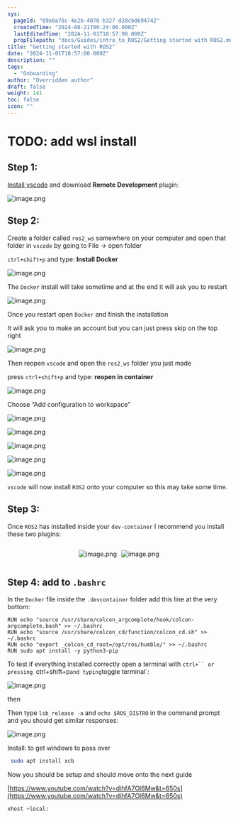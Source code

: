```yaml
---
sys:
  pageId: "89e0a78c-4e2b-4070-b327-d28cb0694742"
  createdTime: "2024-08-21T00:24:00.000Z"
  lastEditedTime: "2024-11-01T18:57:00.000Z"
  propFilepath: "docs/Guides/intro_to_ROS2/Getting started with ROS2.md"
title: "Getting started with ROS2"
date: "2024-11-01T18:57:00.000Z"
description: ""
tags:
  - "Onboarding"
author: "Overridden author"
draft: false
weight: 141
toc: false
icon: ""
---
```


# TODO: add wsl install

## Step 1:

[Install vscode](https://code.visualstudio.com/download) and download **Remote Development** plugin:

![image.png](https://prod-files-secure.s3.us-west-2.amazonaws.com/d518164a-d88e-44d1-a4ee-3adb3bd8bce0/efb52993-1881-4a40-b95e-6f020334f022/image.png?X-Amz-Algorithm=AWS4-HMAC-SHA256&X-Amz-Content-Sha256=UNSIGNED-PAYLOAD&X-Amz-Credential=ASIAZI2LB46665YUO5XY%2F20250214%2Fus-west-2%2Fs3%2Faws4_request&X-Amz-Date=20250214T190142Z&X-Amz-Expires=3600&X-Amz-Security-Token=IQoJb3JpZ2luX2VjEAsaCXVzLXdlc3QtMiJGMEQCIEgiKfGT1gjIFvn%2BcVsBuRBgjluYkVsljXyOV88hyIztAiBAN8Wp0vTNh6XlYVojN48zKEKlp2SJiLvurz0WizE0xSr%2FAwg0EAAaDDYzNzQyMzE4MzgwNSIMM91iWbNBrvDL82w%2FKtwDZiSaZ1F7%2FOjB9R7wYpWZq6fCMel5v62JDHQBnyLLLyi9uEENWKMNL7Tv%2BP4zg%2FiGJnFPs66juKPhzuv3B5lX22%2F%2F6VazlcNa3qEcEKW5Qf5No87a6q4JRE%2FiEtxmphxby%2F%2BDy7U6v%2BD1Ymd%2Bmb9WR8Rc71EfKHHpDkyTlKXJc4FcSCLzo%2F0kbnhJEh0AV74S9za9%2B%2BNv1ssSt8w91fni%2FLjf0HsdeE453fAhtRNkOAoaS7%2FzYtNZsSQ5IU5kAaXktEmfpl2kqXHyiudxUksltKbAJHSe1dxGZNp6TswAgqAfKD4c0MpN62ECz1kHtSX19BmdF%2BfnO%2FGaLkkWoKNbvUvfJZscuJNVPgA9UNhnStExeDayYvj%2BI77crbZa637iLbzKVw2Fvuq5YxzHHxWjzUqIa1Z9aG7CmMTRGa2701zObCqwebOFxH%2BLwtf0VjTewv%2BnW2rDtnD6Dv8X2jddTccMv%2FU8xfZpuxbaRcqxgooaUQ%2BHJs1tcN8izJFYWjqGQBBFQiz7P9SbI0Ydk%2F5iQO2UStXaDbLnkc66TMlXaIPYXS3GlW6wyxPBFPn5SbmEtjJGrsXOVUq66hYH%2FYNRb9ky6bOwKxMCIcFJ75GQdqmblbIBZCTXu7R9fgowzJy%2BvQY6pgGYwPpmeWvggulk05z8ul%2Fl9UYY%2BFc2nZLOD1haL6OW%2F3MMqOVTeh4Y6wdUyliUlY8UiwhZXyMCXRosfU51yq9CNeCGp4mZguH1GP15aYtZIuoZ0TvZFqMH%2FZkuhh0jhIL35yDtiGLqpxj3QKNBPcMgx10Udn4OSjjEF7ZwM6Y2hzNFcYYNvjFvsr8sXnDx77%2BAZxcXZrL7pXHCQzAaSRVtmqNQ0L80&X-Amz-Signature=c335a0504d77c5b85c200df25ba2cb9b3cc0ef62c32fee6893d02e941c665896&X-Amz-SignedHeaders=host&x-id=GetObject)

## Step 2:

Create a folder called `ros2_ws` somewhere on your computer and open that folder in `vscode` by going to File → open folder 

`ctrl+shift+p` and type: **Install Docker**

![image.png](https://prod-files-secure.s3.us-west-2.amazonaws.com/d518164a-d88e-44d1-a4ee-3adb3bd8bce0/2269dc0e-1cd5-47ff-bceb-c04ad9b2eab0/image.png?X-Amz-Algorithm=AWS4-HMAC-SHA256&X-Amz-Content-Sha256=UNSIGNED-PAYLOAD&X-Amz-Credential=ASIAZI2LB46665YUO5XY%2F20250214%2Fus-west-2%2Fs3%2Faws4_request&X-Amz-Date=20250214T190142Z&X-Amz-Expires=3600&X-Amz-Security-Token=IQoJb3JpZ2luX2VjEAsaCXVzLXdlc3QtMiJGMEQCIEgiKfGT1gjIFvn%2BcVsBuRBgjluYkVsljXyOV88hyIztAiBAN8Wp0vTNh6XlYVojN48zKEKlp2SJiLvurz0WizE0xSr%2FAwg0EAAaDDYzNzQyMzE4MzgwNSIMM91iWbNBrvDL82w%2FKtwDZiSaZ1F7%2FOjB9R7wYpWZq6fCMel5v62JDHQBnyLLLyi9uEENWKMNL7Tv%2BP4zg%2FiGJnFPs66juKPhzuv3B5lX22%2F%2F6VazlcNa3qEcEKW5Qf5No87a6q4JRE%2FiEtxmphxby%2F%2BDy7U6v%2BD1Ymd%2Bmb9WR8Rc71EfKHHpDkyTlKXJc4FcSCLzo%2F0kbnhJEh0AV74S9za9%2B%2BNv1ssSt8w91fni%2FLjf0HsdeE453fAhtRNkOAoaS7%2FzYtNZsSQ5IU5kAaXktEmfpl2kqXHyiudxUksltKbAJHSe1dxGZNp6TswAgqAfKD4c0MpN62ECz1kHtSX19BmdF%2BfnO%2FGaLkkWoKNbvUvfJZscuJNVPgA9UNhnStExeDayYvj%2BI77crbZa637iLbzKVw2Fvuq5YxzHHxWjzUqIa1Z9aG7CmMTRGa2701zObCqwebOFxH%2BLwtf0VjTewv%2BnW2rDtnD6Dv8X2jddTccMv%2FU8xfZpuxbaRcqxgooaUQ%2BHJs1tcN8izJFYWjqGQBBFQiz7P9SbI0Ydk%2F5iQO2UStXaDbLnkc66TMlXaIPYXS3GlW6wyxPBFPn5SbmEtjJGrsXOVUq66hYH%2FYNRb9ky6bOwKxMCIcFJ75GQdqmblbIBZCTXu7R9fgowzJy%2BvQY6pgGYwPpmeWvggulk05z8ul%2Fl9UYY%2BFc2nZLOD1haL6OW%2F3MMqOVTeh4Y6wdUyliUlY8UiwhZXyMCXRosfU51yq9CNeCGp4mZguH1GP15aYtZIuoZ0TvZFqMH%2FZkuhh0jhIL35yDtiGLqpxj3QKNBPcMgx10Udn4OSjjEF7ZwM6Y2hzNFcYYNvjFvsr8sXnDx77%2BAZxcXZrL7pXHCQzAaSRVtmqNQ0L80&X-Amz-Signature=37bb60a5e13431c9b16ce2460bf5a6b4cc63dedb17dacb046001a90275610748&X-Amz-SignedHeaders=host&x-id=GetObject)

The `Docker` install will take sometime and at the end it will ask you to restart

![image.png](https://prod-files-secure.s3.us-west-2.amazonaws.com/d518164a-d88e-44d1-a4ee-3adb3bd8bce0/ed233f78-be33-4b1f-b89c-9c346c0e961e/image.png?X-Amz-Algorithm=AWS4-HMAC-SHA256&X-Amz-Content-Sha256=UNSIGNED-PAYLOAD&X-Amz-Credential=ASIAZI2LB46665YUO5XY%2F20250214%2Fus-west-2%2Fs3%2Faws4_request&X-Amz-Date=20250214T190142Z&X-Amz-Expires=3600&X-Amz-Security-Token=IQoJb3JpZ2luX2VjEAsaCXVzLXdlc3QtMiJGMEQCIEgiKfGT1gjIFvn%2BcVsBuRBgjluYkVsljXyOV88hyIztAiBAN8Wp0vTNh6XlYVojN48zKEKlp2SJiLvurz0WizE0xSr%2FAwg0EAAaDDYzNzQyMzE4MzgwNSIMM91iWbNBrvDL82w%2FKtwDZiSaZ1F7%2FOjB9R7wYpWZq6fCMel5v62JDHQBnyLLLyi9uEENWKMNL7Tv%2BP4zg%2FiGJnFPs66juKPhzuv3B5lX22%2F%2F6VazlcNa3qEcEKW5Qf5No87a6q4JRE%2FiEtxmphxby%2F%2BDy7U6v%2BD1Ymd%2Bmb9WR8Rc71EfKHHpDkyTlKXJc4FcSCLzo%2F0kbnhJEh0AV74S9za9%2B%2BNv1ssSt8w91fni%2FLjf0HsdeE453fAhtRNkOAoaS7%2FzYtNZsSQ5IU5kAaXktEmfpl2kqXHyiudxUksltKbAJHSe1dxGZNp6TswAgqAfKD4c0MpN62ECz1kHtSX19BmdF%2BfnO%2FGaLkkWoKNbvUvfJZscuJNVPgA9UNhnStExeDayYvj%2BI77crbZa637iLbzKVw2Fvuq5YxzHHxWjzUqIa1Z9aG7CmMTRGa2701zObCqwebOFxH%2BLwtf0VjTewv%2BnW2rDtnD6Dv8X2jddTccMv%2FU8xfZpuxbaRcqxgooaUQ%2BHJs1tcN8izJFYWjqGQBBFQiz7P9SbI0Ydk%2F5iQO2UStXaDbLnkc66TMlXaIPYXS3GlW6wyxPBFPn5SbmEtjJGrsXOVUq66hYH%2FYNRb9ky6bOwKxMCIcFJ75GQdqmblbIBZCTXu7R9fgowzJy%2BvQY6pgGYwPpmeWvggulk05z8ul%2Fl9UYY%2BFc2nZLOD1haL6OW%2F3MMqOVTeh4Y6wdUyliUlY8UiwhZXyMCXRosfU51yq9CNeCGp4mZguH1GP15aYtZIuoZ0TvZFqMH%2FZkuhh0jhIL35yDtiGLqpxj3QKNBPcMgx10Udn4OSjjEF7ZwM6Y2hzNFcYYNvjFvsr8sXnDx77%2BAZxcXZrL7pXHCQzAaSRVtmqNQ0L80&X-Amz-Signature=b5a89b7d6faf2b5e98013c9b5c72d0aac8c5a92e3fcf6c7ced8070b05bc8320c&X-Amz-SignedHeaders=host&x-id=GetObject)

Once you restart open `Docker` and finish the installation

It will ask you to make an account but you can just press skip on the top right

![image.png](https://prod-files-secure.s3.us-west-2.amazonaws.com/d518164a-d88e-44d1-a4ee-3adb3bd8bce0/21010ad9-1659-4fd9-9f59-9932a09b2a3d/image.png?X-Amz-Algorithm=AWS4-HMAC-SHA256&X-Amz-Content-Sha256=UNSIGNED-PAYLOAD&X-Amz-Credential=ASIAZI2LB46665YUO5XY%2F20250214%2Fus-west-2%2Fs3%2Faws4_request&X-Amz-Date=20250214T190142Z&X-Amz-Expires=3600&X-Amz-Security-Token=IQoJb3JpZ2luX2VjEAsaCXVzLXdlc3QtMiJGMEQCIEgiKfGT1gjIFvn%2BcVsBuRBgjluYkVsljXyOV88hyIztAiBAN8Wp0vTNh6XlYVojN48zKEKlp2SJiLvurz0WizE0xSr%2FAwg0EAAaDDYzNzQyMzE4MzgwNSIMM91iWbNBrvDL82w%2FKtwDZiSaZ1F7%2FOjB9R7wYpWZq6fCMel5v62JDHQBnyLLLyi9uEENWKMNL7Tv%2BP4zg%2FiGJnFPs66juKPhzuv3B5lX22%2F%2F6VazlcNa3qEcEKW5Qf5No87a6q4JRE%2FiEtxmphxby%2F%2BDy7U6v%2BD1Ymd%2Bmb9WR8Rc71EfKHHpDkyTlKXJc4FcSCLzo%2F0kbnhJEh0AV74S9za9%2B%2BNv1ssSt8w91fni%2FLjf0HsdeE453fAhtRNkOAoaS7%2FzYtNZsSQ5IU5kAaXktEmfpl2kqXHyiudxUksltKbAJHSe1dxGZNp6TswAgqAfKD4c0MpN62ECz1kHtSX19BmdF%2BfnO%2FGaLkkWoKNbvUvfJZscuJNVPgA9UNhnStExeDayYvj%2BI77crbZa637iLbzKVw2Fvuq5YxzHHxWjzUqIa1Z9aG7CmMTRGa2701zObCqwebOFxH%2BLwtf0VjTewv%2BnW2rDtnD6Dv8X2jddTccMv%2FU8xfZpuxbaRcqxgooaUQ%2BHJs1tcN8izJFYWjqGQBBFQiz7P9SbI0Ydk%2F5iQO2UStXaDbLnkc66TMlXaIPYXS3GlW6wyxPBFPn5SbmEtjJGrsXOVUq66hYH%2FYNRb9ky6bOwKxMCIcFJ75GQdqmblbIBZCTXu7R9fgowzJy%2BvQY6pgGYwPpmeWvggulk05z8ul%2Fl9UYY%2BFc2nZLOD1haL6OW%2F3MMqOVTeh4Y6wdUyliUlY8UiwhZXyMCXRosfU51yq9CNeCGp4mZguH1GP15aYtZIuoZ0TvZFqMH%2FZkuhh0jhIL35yDtiGLqpxj3QKNBPcMgx10Udn4OSjjEF7ZwM6Y2hzNFcYYNvjFvsr8sXnDx77%2BAZxcXZrL7pXHCQzAaSRVtmqNQ0L80&X-Amz-Signature=a42177adfce1d1370e91532dff469ef40e10c02162871abb3deef72770f66efa&X-Amz-SignedHeaders=host&x-id=GetObject)

Then reopen `vscode` and open the `ros2_ws` folder you just made

press `ctrl+shift+p` and type: **reopen in container**

![image.png](https://prod-files-secure.s3.us-west-2.amazonaws.com/d518164a-d88e-44d1-a4ee-3adb3bd8bce0/4e93b8c2-41ad-488c-8095-c74205196118/image.png?X-Amz-Algorithm=AWS4-HMAC-SHA256&X-Amz-Content-Sha256=UNSIGNED-PAYLOAD&X-Amz-Credential=ASIAZI2LB46665YUO5XY%2F20250214%2Fus-west-2%2Fs3%2Faws4_request&X-Amz-Date=20250214T190142Z&X-Amz-Expires=3600&X-Amz-Security-Token=IQoJb3JpZ2luX2VjEAsaCXVzLXdlc3QtMiJGMEQCIEgiKfGT1gjIFvn%2BcVsBuRBgjluYkVsljXyOV88hyIztAiBAN8Wp0vTNh6XlYVojN48zKEKlp2SJiLvurz0WizE0xSr%2FAwg0EAAaDDYzNzQyMzE4MzgwNSIMM91iWbNBrvDL82w%2FKtwDZiSaZ1F7%2FOjB9R7wYpWZq6fCMel5v62JDHQBnyLLLyi9uEENWKMNL7Tv%2BP4zg%2FiGJnFPs66juKPhzuv3B5lX22%2F%2F6VazlcNa3qEcEKW5Qf5No87a6q4JRE%2FiEtxmphxby%2F%2BDy7U6v%2BD1Ymd%2Bmb9WR8Rc71EfKHHpDkyTlKXJc4FcSCLzo%2F0kbnhJEh0AV74S9za9%2B%2BNv1ssSt8w91fni%2FLjf0HsdeE453fAhtRNkOAoaS7%2FzYtNZsSQ5IU5kAaXktEmfpl2kqXHyiudxUksltKbAJHSe1dxGZNp6TswAgqAfKD4c0MpN62ECz1kHtSX19BmdF%2BfnO%2FGaLkkWoKNbvUvfJZscuJNVPgA9UNhnStExeDayYvj%2BI77crbZa637iLbzKVw2Fvuq5YxzHHxWjzUqIa1Z9aG7CmMTRGa2701zObCqwebOFxH%2BLwtf0VjTewv%2BnW2rDtnD6Dv8X2jddTccMv%2FU8xfZpuxbaRcqxgooaUQ%2BHJs1tcN8izJFYWjqGQBBFQiz7P9SbI0Ydk%2F5iQO2UStXaDbLnkc66TMlXaIPYXS3GlW6wyxPBFPn5SbmEtjJGrsXOVUq66hYH%2FYNRb9ky6bOwKxMCIcFJ75GQdqmblbIBZCTXu7R9fgowzJy%2BvQY6pgGYwPpmeWvggulk05z8ul%2Fl9UYY%2BFc2nZLOD1haL6OW%2F3MMqOVTeh4Y6wdUyliUlY8UiwhZXyMCXRosfU51yq9CNeCGp4mZguH1GP15aYtZIuoZ0TvZFqMH%2FZkuhh0jhIL35yDtiGLqpxj3QKNBPcMgx10Udn4OSjjEF7ZwM6Y2hzNFcYYNvjFvsr8sXnDx77%2BAZxcXZrL7pXHCQzAaSRVtmqNQ0L80&X-Amz-Signature=8efbc2d6faf8161a4c779e9061b23c087c8a4851130ead949fdefa247dfd8468&X-Amz-SignedHeaders=host&x-id=GetObject)

Choose “Add configuration to workspace”

![image.png](https://prod-files-secure.s3.us-west-2.amazonaws.com/d518164a-d88e-44d1-a4ee-3adb3bd8bce0/9560b282-5060-4989-ba37-97e7b2c22476/image.png?X-Amz-Algorithm=AWS4-HMAC-SHA256&X-Amz-Content-Sha256=UNSIGNED-PAYLOAD&X-Amz-Credential=ASIAZI2LB46665YUO5XY%2F20250214%2Fus-west-2%2Fs3%2Faws4_request&X-Amz-Date=20250214T190142Z&X-Amz-Expires=3600&X-Amz-Security-Token=IQoJb3JpZ2luX2VjEAsaCXVzLXdlc3QtMiJGMEQCIEgiKfGT1gjIFvn%2BcVsBuRBgjluYkVsljXyOV88hyIztAiBAN8Wp0vTNh6XlYVojN48zKEKlp2SJiLvurz0WizE0xSr%2FAwg0EAAaDDYzNzQyMzE4MzgwNSIMM91iWbNBrvDL82w%2FKtwDZiSaZ1F7%2FOjB9R7wYpWZq6fCMel5v62JDHQBnyLLLyi9uEENWKMNL7Tv%2BP4zg%2FiGJnFPs66juKPhzuv3B5lX22%2F%2F6VazlcNa3qEcEKW5Qf5No87a6q4JRE%2FiEtxmphxby%2F%2BDy7U6v%2BD1Ymd%2Bmb9WR8Rc71EfKHHpDkyTlKXJc4FcSCLzo%2F0kbnhJEh0AV74S9za9%2B%2BNv1ssSt8w91fni%2FLjf0HsdeE453fAhtRNkOAoaS7%2FzYtNZsSQ5IU5kAaXktEmfpl2kqXHyiudxUksltKbAJHSe1dxGZNp6TswAgqAfKD4c0MpN62ECz1kHtSX19BmdF%2BfnO%2FGaLkkWoKNbvUvfJZscuJNVPgA9UNhnStExeDayYvj%2BI77crbZa637iLbzKVw2Fvuq5YxzHHxWjzUqIa1Z9aG7CmMTRGa2701zObCqwebOFxH%2BLwtf0VjTewv%2BnW2rDtnD6Dv8X2jddTccMv%2FU8xfZpuxbaRcqxgooaUQ%2BHJs1tcN8izJFYWjqGQBBFQiz7P9SbI0Ydk%2F5iQO2UStXaDbLnkc66TMlXaIPYXS3GlW6wyxPBFPn5SbmEtjJGrsXOVUq66hYH%2FYNRb9ky6bOwKxMCIcFJ75GQdqmblbIBZCTXu7R9fgowzJy%2BvQY6pgGYwPpmeWvggulk05z8ul%2Fl9UYY%2BFc2nZLOD1haL6OW%2F3MMqOVTeh4Y6wdUyliUlY8UiwhZXyMCXRosfU51yq9CNeCGp4mZguH1GP15aYtZIuoZ0TvZFqMH%2FZkuhh0jhIL35yDtiGLqpxj3QKNBPcMgx10Udn4OSjjEF7ZwM6Y2hzNFcYYNvjFvsr8sXnDx77%2BAZxcXZrL7pXHCQzAaSRVtmqNQ0L80&X-Amz-Signature=5d64243e3240bd8e7f0ecbe90a975c5c4946d870da2dcaf1b1c4107192f55304&X-Amz-SignedHeaders=host&x-id=GetObject)

![image.png](https://prod-files-secure.s3.us-west-2.amazonaws.com/d518164a-d88e-44d1-a4ee-3adb3bd8bce0/2ee63f81-886b-48e8-a553-dc6e5eac99e4/image.png?X-Amz-Algorithm=AWS4-HMAC-SHA256&X-Amz-Content-Sha256=UNSIGNED-PAYLOAD&X-Amz-Credential=ASIAZI2LB46665YUO5XY%2F20250214%2Fus-west-2%2Fs3%2Faws4_request&X-Amz-Date=20250214T190142Z&X-Amz-Expires=3600&X-Amz-Security-Token=IQoJb3JpZ2luX2VjEAsaCXVzLXdlc3QtMiJGMEQCIEgiKfGT1gjIFvn%2BcVsBuRBgjluYkVsljXyOV88hyIztAiBAN8Wp0vTNh6XlYVojN48zKEKlp2SJiLvurz0WizE0xSr%2FAwg0EAAaDDYzNzQyMzE4MzgwNSIMM91iWbNBrvDL82w%2FKtwDZiSaZ1F7%2FOjB9R7wYpWZq6fCMel5v62JDHQBnyLLLyi9uEENWKMNL7Tv%2BP4zg%2FiGJnFPs66juKPhzuv3B5lX22%2F%2F6VazlcNa3qEcEKW5Qf5No87a6q4JRE%2FiEtxmphxby%2F%2BDy7U6v%2BD1Ymd%2Bmb9WR8Rc71EfKHHpDkyTlKXJc4FcSCLzo%2F0kbnhJEh0AV74S9za9%2B%2BNv1ssSt8w91fni%2FLjf0HsdeE453fAhtRNkOAoaS7%2FzYtNZsSQ5IU5kAaXktEmfpl2kqXHyiudxUksltKbAJHSe1dxGZNp6TswAgqAfKD4c0MpN62ECz1kHtSX19BmdF%2BfnO%2FGaLkkWoKNbvUvfJZscuJNVPgA9UNhnStExeDayYvj%2BI77crbZa637iLbzKVw2Fvuq5YxzHHxWjzUqIa1Z9aG7CmMTRGa2701zObCqwebOFxH%2BLwtf0VjTewv%2BnW2rDtnD6Dv8X2jddTccMv%2FU8xfZpuxbaRcqxgooaUQ%2BHJs1tcN8izJFYWjqGQBBFQiz7P9SbI0Ydk%2F5iQO2UStXaDbLnkc66TMlXaIPYXS3GlW6wyxPBFPn5SbmEtjJGrsXOVUq66hYH%2FYNRb9ky6bOwKxMCIcFJ75GQdqmblbIBZCTXu7R9fgowzJy%2BvQY6pgGYwPpmeWvggulk05z8ul%2Fl9UYY%2BFc2nZLOD1haL6OW%2F3MMqOVTeh4Y6wdUyliUlY8UiwhZXyMCXRosfU51yq9CNeCGp4mZguH1GP15aYtZIuoZ0TvZFqMH%2FZkuhh0jhIL35yDtiGLqpxj3QKNBPcMgx10Udn4OSjjEF7ZwM6Y2hzNFcYYNvjFvsr8sXnDx77%2BAZxcXZrL7pXHCQzAaSRVtmqNQ0L80&X-Amz-Signature=2bcd9c73e48644b95d52e331bb93399ab9641de8b1d256db2d3d70e531419e9a&X-Amz-SignedHeaders=host&x-id=GetObject)

![image.png](https://prod-files-secure.s3.us-west-2.amazonaws.com/d518164a-d88e-44d1-a4ee-3adb3bd8bce0/ae1580b2-b048-407e-aed9-b584224a7a04/image.png?X-Amz-Algorithm=AWS4-HMAC-SHA256&X-Amz-Content-Sha256=UNSIGNED-PAYLOAD&X-Amz-Credential=ASIAZI2LB46665YUO5XY%2F20250214%2Fus-west-2%2Fs3%2Faws4_request&X-Amz-Date=20250214T190142Z&X-Amz-Expires=3600&X-Amz-Security-Token=IQoJb3JpZ2luX2VjEAsaCXVzLXdlc3QtMiJGMEQCIEgiKfGT1gjIFvn%2BcVsBuRBgjluYkVsljXyOV88hyIztAiBAN8Wp0vTNh6XlYVojN48zKEKlp2SJiLvurz0WizE0xSr%2FAwg0EAAaDDYzNzQyMzE4MzgwNSIMM91iWbNBrvDL82w%2FKtwDZiSaZ1F7%2FOjB9R7wYpWZq6fCMel5v62JDHQBnyLLLyi9uEENWKMNL7Tv%2BP4zg%2FiGJnFPs66juKPhzuv3B5lX22%2F%2F6VazlcNa3qEcEKW5Qf5No87a6q4JRE%2FiEtxmphxby%2F%2BDy7U6v%2BD1Ymd%2Bmb9WR8Rc71EfKHHpDkyTlKXJc4FcSCLzo%2F0kbnhJEh0AV74S9za9%2B%2BNv1ssSt8w91fni%2FLjf0HsdeE453fAhtRNkOAoaS7%2FzYtNZsSQ5IU5kAaXktEmfpl2kqXHyiudxUksltKbAJHSe1dxGZNp6TswAgqAfKD4c0MpN62ECz1kHtSX19BmdF%2BfnO%2FGaLkkWoKNbvUvfJZscuJNVPgA9UNhnStExeDayYvj%2BI77crbZa637iLbzKVw2Fvuq5YxzHHxWjzUqIa1Z9aG7CmMTRGa2701zObCqwebOFxH%2BLwtf0VjTewv%2BnW2rDtnD6Dv8X2jddTccMv%2FU8xfZpuxbaRcqxgooaUQ%2BHJs1tcN8izJFYWjqGQBBFQiz7P9SbI0Ydk%2F5iQO2UStXaDbLnkc66TMlXaIPYXS3GlW6wyxPBFPn5SbmEtjJGrsXOVUq66hYH%2FYNRb9ky6bOwKxMCIcFJ75GQdqmblbIBZCTXu7R9fgowzJy%2BvQY6pgGYwPpmeWvggulk05z8ul%2Fl9UYY%2BFc2nZLOD1haL6OW%2F3MMqOVTeh4Y6wdUyliUlY8UiwhZXyMCXRosfU51yq9CNeCGp4mZguH1GP15aYtZIuoZ0TvZFqMH%2FZkuhh0jhIL35yDtiGLqpxj3QKNBPcMgx10Udn4OSjjEF7ZwM6Y2hzNFcYYNvjFvsr8sXnDx77%2BAZxcXZrL7pXHCQzAaSRVtmqNQ0L80&X-Amz-Signature=7d438978bb5aa128e657a3dfa90343bdaa937f2934dafd5a870f0b63c57ec143&X-Amz-SignedHeaders=host&x-id=GetObject)

![image.png](https://prod-files-secure.s3.us-west-2.amazonaws.com/d518164a-d88e-44d1-a4ee-3adb3bd8bce0/53255b28-f75e-430f-b9e3-c0ac8577e42b/image.png?X-Amz-Algorithm=AWS4-HMAC-SHA256&X-Amz-Content-Sha256=UNSIGNED-PAYLOAD&X-Amz-Credential=ASIAZI2LB46665YUO5XY%2F20250214%2Fus-west-2%2Fs3%2Faws4_request&X-Amz-Date=20250214T190142Z&X-Amz-Expires=3600&X-Amz-Security-Token=IQoJb3JpZ2luX2VjEAsaCXVzLXdlc3QtMiJGMEQCIEgiKfGT1gjIFvn%2BcVsBuRBgjluYkVsljXyOV88hyIztAiBAN8Wp0vTNh6XlYVojN48zKEKlp2SJiLvurz0WizE0xSr%2FAwg0EAAaDDYzNzQyMzE4MzgwNSIMM91iWbNBrvDL82w%2FKtwDZiSaZ1F7%2FOjB9R7wYpWZq6fCMel5v62JDHQBnyLLLyi9uEENWKMNL7Tv%2BP4zg%2FiGJnFPs66juKPhzuv3B5lX22%2F%2F6VazlcNa3qEcEKW5Qf5No87a6q4JRE%2FiEtxmphxby%2F%2BDy7U6v%2BD1Ymd%2Bmb9WR8Rc71EfKHHpDkyTlKXJc4FcSCLzo%2F0kbnhJEh0AV74S9za9%2B%2BNv1ssSt8w91fni%2FLjf0HsdeE453fAhtRNkOAoaS7%2FzYtNZsSQ5IU5kAaXktEmfpl2kqXHyiudxUksltKbAJHSe1dxGZNp6TswAgqAfKD4c0MpN62ECz1kHtSX19BmdF%2BfnO%2FGaLkkWoKNbvUvfJZscuJNVPgA9UNhnStExeDayYvj%2BI77crbZa637iLbzKVw2Fvuq5YxzHHxWjzUqIa1Z9aG7CmMTRGa2701zObCqwebOFxH%2BLwtf0VjTewv%2BnW2rDtnD6Dv8X2jddTccMv%2FU8xfZpuxbaRcqxgooaUQ%2BHJs1tcN8izJFYWjqGQBBFQiz7P9SbI0Ydk%2F5iQO2UStXaDbLnkc66TMlXaIPYXS3GlW6wyxPBFPn5SbmEtjJGrsXOVUq66hYH%2FYNRb9ky6bOwKxMCIcFJ75GQdqmblbIBZCTXu7R9fgowzJy%2BvQY6pgGYwPpmeWvggulk05z8ul%2Fl9UYY%2BFc2nZLOD1haL6OW%2F3MMqOVTeh4Y6wdUyliUlY8UiwhZXyMCXRosfU51yq9CNeCGp4mZguH1GP15aYtZIuoZ0TvZFqMH%2FZkuhh0jhIL35yDtiGLqpxj3QKNBPcMgx10Udn4OSjjEF7ZwM6Y2hzNFcYYNvjFvsr8sXnDx77%2BAZxcXZrL7pXHCQzAaSRVtmqNQ0L80&X-Amz-Signature=610288be27d2eb63c8a85b694de2e1b731e77c8729c1694df88984894d9f299d&X-Amz-SignedHeaders=host&x-id=GetObject)

![image.png](https://prod-files-secure.s3.us-west-2.amazonaws.com/d518164a-d88e-44d1-a4ee-3adb3bd8bce0/7c562767-5af9-4ffb-97d1-327bcdf4ee00/image.png?X-Amz-Algorithm=AWS4-HMAC-SHA256&X-Amz-Content-Sha256=UNSIGNED-PAYLOAD&X-Amz-Credential=ASIAZI2LB46665YUO5XY%2F20250214%2Fus-west-2%2Fs3%2Faws4_request&X-Amz-Date=20250214T190142Z&X-Amz-Expires=3600&X-Amz-Security-Token=IQoJb3JpZ2luX2VjEAsaCXVzLXdlc3QtMiJGMEQCIEgiKfGT1gjIFvn%2BcVsBuRBgjluYkVsljXyOV88hyIztAiBAN8Wp0vTNh6XlYVojN48zKEKlp2SJiLvurz0WizE0xSr%2FAwg0EAAaDDYzNzQyMzE4MzgwNSIMM91iWbNBrvDL82w%2FKtwDZiSaZ1F7%2FOjB9R7wYpWZq6fCMel5v62JDHQBnyLLLyi9uEENWKMNL7Tv%2BP4zg%2FiGJnFPs66juKPhzuv3B5lX22%2F%2F6VazlcNa3qEcEKW5Qf5No87a6q4JRE%2FiEtxmphxby%2F%2BDy7U6v%2BD1Ymd%2Bmb9WR8Rc71EfKHHpDkyTlKXJc4FcSCLzo%2F0kbnhJEh0AV74S9za9%2B%2BNv1ssSt8w91fni%2FLjf0HsdeE453fAhtRNkOAoaS7%2FzYtNZsSQ5IU5kAaXktEmfpl2kqXHyiudxUksltKbAJHSe1dxGZNp6TswAgqAfKD4c0MpN62ECz1kHtSX19BmdF%2BfnO%2FGaLkkWoKNbvUvfJZscuJNVPgA9UNhnStExeDayYvj%2BI77crbZa637iLbzKVw2Fvuq5YxzHHxWjzUqIa1Z9aG7CmMTRGa2701zObCqwebOFxH%2BLwtf0VjTewv%2BnW2rDtnD6Dv8X2jddTccMv%2FU8xfZpuxbaRcqxgooaUQ%2BHJs1tcN8izJFYWjqGQBBFQiz7P9SbI0Ydk%2F5iQO2UStXaDbLnkc66TMlXaIPYXS3GlW6wyxPBFPn5SbmEtjJGrsXOVUq66hYH%2FYNRb9ky6bOwKxMCIcFJ75GQdqmblbIBZCTXu7R9fgowzJy%2BvQY6pgGYwPpmeWvggulk05z8ul%2Fl9UYY%2BFc2nZLOD1haL6OW%2F3MMqOVTeh4Y6wdUyliUlY8UiwhZXyMCXRosfU51yq9CNeCGp4mZguH1GP15aYtZIuoZ0TvZFqMH%2FZkuhh0jhIL35yDtiGLqpxj3QKNBPcMgx10Udn4OSjjEF7ZwM6Y2hzNFcYYNvjFvsr8sXnDx77%2BAZxcXZrL7pXHCQzAaSRVtmqNQ0L80&X-Amz-Signature=b9432f006d37281fce60cb395c80f81a7287fa9c621a6ba619949d8a67b278e4&X-Amz-SignedHeaders=host&x-id=GetObject)

`vscode` will now install `ROS2` onto your computer so this may take some time.

## Step 3:

Once `ROS2` has installed inside your `dev-container` I recommend you install these two plugins:

<div style="display: flex;flex-direction: row; column-gap:10px; max-width: 630px;justify-content: center;">
<div>

![image.png](https://prod-files-secure.s3.us-west-2.amazonaws.com/d518164a-d88e-44d1-a4ee-3adb3bd8bce0/3fc3d550-5a54-4ba1-ba6b-faa01cdb7369/image.png?X-Amz-Algorithm=AWS4-HMAC-SHA256&X-Amz-Content-Sha256=UNSIGNED-PAYLOAD&X-Amz-Credential=ASIAZI2LB46646FHUXPU%2F20250214%2Fus-west-2%2Fs3%2Faws4_request&X-Amz-Date=20250214T190144Z&X-Amz-Expires=3600&X-Amz-Security-Token=IQoJb3JpZ2luX2VjEAsaCXVzLXdlc3QtMiJHMEUCIQChptjpWMRIuvoIEBrkbYMl%2B6N5XqwgPz1CO2DFeCixwwIgEmg8KvfqOAGCxBpFGC5ZjoVOiqPWOKfLMBXa39%2BDSc8q%2FwMINBAAGgw2Mzc0MjMxODM4MDUiDCc9vDXOtVGSueGxWyrcA4ArQlWAszJT3qUp%2Bqb2g%2Fd45n%2Fi54WLq77K1f6%2Fj7lvGR5F6%2F9Bnd0%2BRwE6g6Asqpqjgi50qzERKVqiAlU0uYs69IDyIzo%2FL6%2Fz9RditNMNu2Y1mP1JTCCnThMP4TpS9LFCKR3G74Taka%2B4fmMQjg6TEnmviYE2gfkB3tHq8%2FS53u7mrlIKAJdDKd2MC6dAMOFo2kGphr2JZIi00GqIZOg68ouE5be21dRAWLjwBCTp6bw0kL5FpF1qSNcINIpJXdRTR2KxDqQVlv0OwewC2AsOzTF6ZirjS7B923STn36uDtsAtfuttAAZ7WyEXfo44X6aa7H6SpPyMkQgqhuSbZMhY6qhitGSnDqo9AGzY48EYEuBuGqJ7xiXJr%2F1bvuXtpSeXYMmpGz9zYxpMbq6RmyLsEkaSrr7tWvzWkV0fGpi37o2UcCe8DavxwxK1FDkMr1Kd8kGj6hgc%2Bc8gxjySGMMuZ2zGkTJHVyw%2B2AkfWwiMcRUi%2B1jiLdOwIqndsj5p%2BTOVHvCcs57ic9qpy0WZ4mUXhr3bToXN6KIxX6BVfR0sCAB9i3kxj6VNTYMAjEWVyEq92pchE%2BSROCNA%2FJ9PWvqezSZwoVLhcaD5%2F2MpAouHtbrKGGZCZvJqsfXMNCcvr0GOqUBZKGMwnWbt22THCQsGky4MB9h4jOo0nC7BoWERVoLQJTbR2SoQLlt2H2vkQKkOE6qS4cXhKi8tiuyTZ5e1krLVhnYqJC50ww9J4eKMaUeGEG90l1JHHXakfJuEwSsJTTa%2Ftkn4SuY1C9hUQ%2FMEXMR3myzYG4LZmd4L0ocGrIu%2FxSBbfBvVgtkVKRrwPJZJFNn9cnESeXkuatny%2FKSi8QjffkNv%2FmA&X-Amz-Signature=c1fe602ba851197a81012073691f0411520f86abe1f49e09192ce77fcc41fe1e&X-Amz-SignedHeaders=host&x-id=GetObject)

</div>
<div>

![image.png](https://prod-files-secure.s3.us-west-2.amazonaws.com/d518164a-d88e-44d1-a4ee-3adb3bd8bce0/d994cc66-13c2-4093-a5a3-f84cf4601a82/image.png?X-Amz-Algorithm=AWS4-HMAC-SHA256&X-Amz-Content-Sha256=UNSIGNED-PAYLOAD&X-Amz-Credential=ASIAZI2LB4662P2PDV5K%2F20250214%2Fus-west-2%2Fs3%2Faws4_request&X-Amz-Date=20250214T190144Z&X-Amz-Expires=3600&X-Amz-Security-Token=IQoJb3JpZ2luX2VjEAsaCXVzLXdlc3QtMiJIMEYCIQCEULfie0%2FyB0WxMRzDz4v1enWz79%2B7qXxMFISbg3ZCUQIhAN4T12JrFDeK9pQQ2YDSvNtaJkr70icek3R2WSO9MHNqKv8DCDQQABoMNjM3NDIzMTgzODA1IgyEdAStoj7gHZ1ZfeUq3APCpqdjo3p0KrQ9XhAGWcXcEsdV05SOxcxrvfewPv%2B9pC0Z4TeUw5gEEBNxcxapQSq68TuzsU6%2BsyxRpApEtBhrbcQzTcNoJJQCU0weQqmkR8Fwic5kolE5qjpuYRDLanc5HSMkiuvnCWJKOtXboUs%2FixHL9jRUp7I%2BNZxXGRnWgLCB4uty35g%2B8OJjjNpTHbofPzomh%2Fk4uR4yiWCf55saXIW2BG11fD7qlqt4MidGKLAlbORIAjEYi%2B8Xn1ePHRD0%2FKmzp4oOiH4kII4kC6N7umswr7aG8qPcW4rfctbbojIxz98OafQIBOqeLi2TYe4hH%2FZcMCz%2BRjjD%2FrrSW6g89VoDJMYtxOZtSpvYdLtHy8bFSXncI00Ns7HZozdUcmy9ayEYKGsQhv0HjdrjEYgLuc2mVnUyZqWg1yVprOTl7w%2BSaeluto5XbpMgQPz0UyOOp1pk96Z1aR0OCIYuu2%2BZTlJQVm1IVTOlYJQLKQnqYXQhpT9%2BRwYK0G7JKBOCvn9wsEjaiq5BJekCC41T59lEkvCWymSmkkkgCH9sY0tiguWpvIea8lVZkSQ5BZBmho0XcXtzK4crEf7AfXE2LHLNVslyZi3AKUKxuQ7zbY9xpbIorKgU9NhSYzNU0DC5nL69BjqkAdjFZPEpvO%2BVnU4s%2BaMwP%2FtaPhhjX%2FdYSUFzaen7k0T7KPJDVS9Y6BEnXhYnubqw%2FSdvW%2Bc5FS5KBRMlV4iN1Dtidwfi1yIcw9f46rNQVXWiIaf3Kob6HCng0mb50v6IWHKr2lOcm%2BPycu6YgTVBDI60iOF35oJ61RrseL5cb1%2FVWDfo%2BWATmWFnBpALmcZ6t2NV4VwGTtC4VOLgcZDszqfVwTA%2F&X-Amz-Signature=0120371284e860b18d28cd8266a0a09851b8aae5d63bcf3b3dc9e12b9e107a8d&X-Amz-SignedHeaders=host&x-id=GetObject)

</div>
</div>

## Step 4: add to `.bashrc`

In the `Docker` file inside the `.devcontainer` folder add this line at the very bottom: 

```docker
RUN echo "source /usr/share/colcon_argcomplete/hook/colcon-argcomplete.bash" >> ~/.bashrc
RUN echo "source /usr/share/colcon_cd/function/colcon_cd.sh" >> ~/.bashrc
RUN echo "export _colcon_cd_root=/opt/ros/humble/" >> ~/.bashrc
RUN sudo apt install -y python3-pip 
```

To test if everything installed correctly open a terminal with `ctrl+`` or pressing `ctrl+shift+p` and typing `toggle terminal`:

![image.png](https://prod-files-secure.s3.us-west-2.amazonaws.com/d518164a-d88e-44d1-a4ee-3adb3bd8bce0/6a4943d8-b04e-4c02-9a58-775f3384d1a5/image.png?X-Amz-Algorithm=AWS4-HMAC-SHA256&X-Amz-Content-Sha256=UNSIGNED-PAYLOAD&X-Amz-Credential=ASIAZI2LB46665YUO5XY%2F20250214%2Fus-west-2%2Fs3%2Faws4_request&X-Amz-Date=20250214T190142Z&X-Amz-Expires=3600&X-Amz-Security-Token=IQoJb3JpZ2luX2VjEAsaCXVzLXdlc3QtMiJGMEQCIEgiKfGT1gjIFvn%2BcVsBuRBgjluYkVsljXyOV88hyIztAiBAN8Wp0vTNh6XlYVojN48zKEKlp2SJiLvurz0WizE0xSr%2FAwg0EAAaDDYzNzQyMzE4MzgwNSIMM91iWbNBrvDL82w%2FKtwDZiSaZ1F7%2FOjB9R7wYpWZq6fCMel5v62JDHQBnyLLLyi9uEENWKMNL7Tv%2BP4zg%2FiGJnFPs66juKPhzuv3B5lX22%2F%2F6VazlcNa3qEcEKW5Qf5No87a6q4JRE%2FiEtxmphxby%2F%2BDy7U6v%2BD1Ymd%2Bmb9WR8Rc71EfKHHpDkyTlKXJc4FcSCLzo%2F0kbnhJEh0AV74S9za9%2B%2BNv1ssSt8w91fni%2FLjf0HsdeE453fAhtRNkOAoaS7%2FzYtNZsSQ5IU5kAaXktEmfpl2kqXHyiudxUksltKbAJHSe1dxGZNp6TswAgqAfKD4c0MpN62ECz1kHtSX19BmdF%2BfnO%2FGaLkkWoKNbvUvfJZscuJNVPgA9UNhnStExeDayYvj%2BI77crbZa637iLbzKVw2Fvuq5YxzHHxWjzUqIa1Z9aG7CmMTRGa2701zObCqwebOFxH%2BLwtf0VjTewv%2BnW2rDtnD6Dv8X2jddTccMv%2FU8xfZpuxbaRcqxgooaUQ%2BHJs1tcN8izJFYWjqGQBBFQiz7P9SbI0Ydk%2F5iQO2UStXaDbLnkc66TMlXaIPYXS3GlW6wyxPBFPn5SbmEtjJGrsXOVUq66hYH%2FYNRb9ky6bOwKxMCIcFJ75GQdqmblbIBZCTXu7R9fgowzJy%2BvQY6pgGYwPpmeWvggulk05z8ul%2Fl9UYY%2BFc2nZLOD1haL6OW%2F3MMqOVTeh4Y6wdUyliUlY8UiwhZXyMCXRosfU51yq9CNeCGp4mZguH1GP15aYtZIuoZ0TvZFqMH%2FZkuhh0jhIL35yDtiGLqpxj3QKNBPcMgx10Udn4OSjjEF7ZwM6Y2hzNFcYYNvjFvsr8sXnDx77%2BAZxcXZrL7pXHCQzAaSRVtmqNQ0L80&X-Amz-Signature=fea733fbbedf9a86dc82fc43ed8f0a99d07b48d84dbbcc8afa0c1506952e4542&X-Amz-SignedHeaders=host&x-id=GetObject)

then 

Then type `lsb_release -a` and `echo $ROS_DISTRO` in the command prompt and you should get similar responses:

![image.png](https://prod-files-secure.s3.us-west-2.amazonaws.com/d518164a-d88e-44d1-a4ee-3adb3bd8bce0/3e635dec-a805-4e85-8b9e-d000e5b71a4e/image.png?X-Amz-Algorithm=AWS4-HMAC-SHA256&X-Amz-Content-Sha256=UNSIGNED-PAYLOAD&X-Amz-Credential=ASIAZI2LB46665YUO5XY%2F20250214%2Fus-west-2%2Fs3%2Faws4_request&X-Amz-Date=20250214T190142Z&X-Amz-Expires=3600&X-Amz-Security-Token=IQoJb3JpZ2luX2VjEAsaCXVzLXdlc3QtMiJGMEQCIEgiKfGT1gjIFvn%2BcVsBuRBgjluYkVsljXyOV88hyIztAiBAN8Wp0vTNh6XlYVojN48zKEKlp2SJiLvurz0WizE0xSr%2FAwg0EAAaDDYzNzQyMzE4MzgwNSIMM91iWbNBrvDL82w%2FKtwDZiSaZ1F7%2FOjB9R7wYpWZq6fCMel5v62JDHQBnyLLLyi9uEENWKMNL7Tv%2BP4zg%2FiGJnFPs66juKPhzuv3B5lX22%2F%2F6VazlcNa3qEcEKW5Qf5No87a6q4JRE%2FiEtxmphxby%2F%2BDy7U6v%2BD1Ymd%2Bmb9WR8Rc71EfKHHpDkyTlKXJc4FcSCLzo%2F0kbnhJEh0AV74S9za9%2B%2BNv1ssSt8w91fni%2FLjf0HsdeE453fAhtRNkOAoaS7%2FzYtNZsSQ5IU5kAaXktEmfpl2kqXHyiudxUksltKbAJHSe1dxGZNp6TswAgqAfKD4c0MpN62ECz1kHtSX19BmdF%2BfnO%2FGaLkkWoKNbvUvfJZscuJNVPgA9UNhnStExeDayYvj%2BI77crbZa637iLbzKVw2Fvuq5YxzHHxWjzUqIa1Z9aG7CmMTRGa2701zObCqwebOFxH%2BLwtf0VjTewv%2BnW2rDtnD6Dv8X2jddTccMv%2FU8xfZpuxbaRcqxgooaUQ%2BHJs1tcN8izJFYWjqGQBBFQiz7P9SbI0Ydk%2F5iQO2UStXaDbLnkc66TMlXaIPYXS3GlW6wyxPBFPn5SbmEtjJGrsXOVUq66hYH%2FYNRb9ky6bOwKxMCIcFJ75GQdqmblbIBZCTXu7R9fgowzJy%2BvQY6pgGYwPpmeWvggulk05z8ul%2Fl9UYY%2BFc2nZLOD1haL6OW%2F3MMqOVTeh4Y6wdUyliUlY8UiwhZXyMCXRosfU51yq9CNeCGp4mZguH1GP15aYtZIuoZ0TvZFqMH%2FZkuhh0jhIL35yDtiGLqpxj3QKNBPcMgx10Udn4OSjjEF7ZwM6Y2hzNFcYYNvjFvsr8sXnDx77%2BAZxcXZrL7pXHCQzAaSRVtmqNQ0L80&X-Amz-Signature=b47ff5528f0e5ec087a6a4ba987d76ebeec4121f3deed25474cbabbe45c44471&X-Amz-SignedHeaders=host&x-id=GetObject)

Install:  to get windows to pass over

```bash
 sudo apt install xcb
```

Now you should be setup and should move onto the next guide 

[https://www.youtube.com/watch?v=dihfA7Ol6Mw&t=650s](https://www.youtube.com/watch?v=dihfA7Ol6Mw&t=650s)

```python
xhost +local:
```
